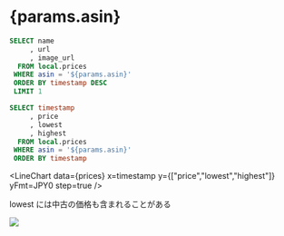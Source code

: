 # {params.asin}

```sql item
SELECT name
     , url
     , image_url
  FROM local.prices
 WHERE asin = '${params.asin}'
 ORDER BY timestamp DESC
 LIMIT 1
```

[<Value data={item} column=name row=0 />](https://www.amazon.co.jp/dp/{params.asin}?tag=ytera-22&linkCode=ogi&th=1&psc=1)

```sql prices
SELECT timestamp
     , price
     , lowest
     , highest
  FROM local.prices
 WHERE asin = '${params.asin}'
 ORDER BY timestamp
```

<LineChart
  data={prices}
  x=timestamp
  y={["price","lowest","highest"]}
  yFmt=JPY0
  step=true
/>

lowest には中古の価格も含まれることがある

<img src="{fmt(item[0].image_url)}">
